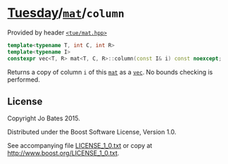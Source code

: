 [Tuesday](../../../README.md)/[`mat`](../../headers/mat.md)/`column`
====================================================================
Provided by header [`<tue/mat.hpp>`](../../headers/mat.md)

```c++
template<typename T, int C, int R>
template<typename I>
constexpr vec<T, R> mat<T, C, R>::column(const I& i) const noexcept;
```

Returns a copy of column `i` of this [`mat`](../../headers/mat.md) as a
[`vec`](../../headers/vec.md). No bounds checking is performed.

License
-------
Copyright Jo Bates 2015.

Distributed under the Boost Software License, Version 1.0.

See accompanying file [LICENSE_1_0.txt](../../../LICENSE_1_0.txt) or copy at
http://www.boost.org/LICENSE_1_0.txt.
